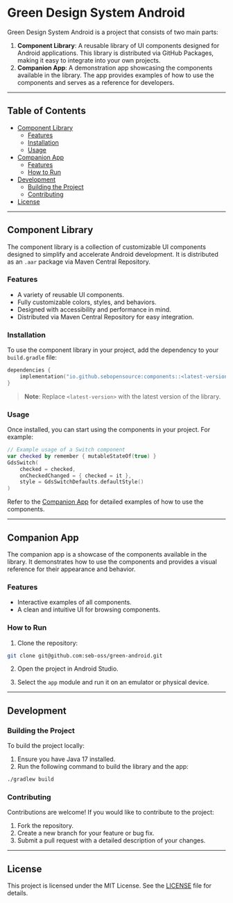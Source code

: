 # Green Design System Android

Green Design System Android is a project that consists of two main parts:

1. **Component Library**: A reusable library of UI components designed for Android applications. This library is distributed via GitHub Packages, making it easy to integrate into your own projects.
2. **Companion App**: A demonstration app showcasing the components available in the library. The app provides examples of how to use the components and serves as a reference for developers.

---

## Table of Contents

- [Component Library](#component-library)
  - [Features](#features)
  - [Installation](#installation)
  - [Usage](#usage)
- [Companion App](#companion-app)
  - [Features](#features-1)
  - [How to Run](#how-to-run)
- [Development](#development)
  - [Building the Project](#building-the-project)
  - [Contributing](#contributing)
- [License](#license)

---

## Component Library

The component library is a collection of customizable UI components designed to simplify and accelerate Android development. It is distributed as an `.aar` package via Maven Central Repository.

### Features

- A variety of reusable UI components.
- Fully customizable colors, styles, and behaviors.
- Designed with accessibility and performance in mind.
- Distributed via Maven Central Repository for easy integration.

### Installation

To use the component library in your project, add the dependency to your `build.gradle` file:

```kotlin
dependencies { 
    implementation("io.github.sebopensource:components::<latest-version>")
}
```

> **Note**: Replace `<latest-version>` with the latest version of the library. 

### Usage

Once installed, you can start using the components in your project. For example:

```kotlin
// Example usage of a Switch component
var checked by remember { mutableStateOf(true) }
GdsSwitch(
    checked = checked,
    onCheckedChanged = { checked = it },
    style = GdsSwitchDefaults.defaultStyle()
)
```

Refer to the [Companion App](#companion-app) for detailed examples of how to use the components.

---

## Companion App

The companion app is a showcase of the components available in the library. It demonstrates how to use the components and provides a visual reference for their appearance and behavior.

### Features

- Interactive examples of all components.
- A clean and intuitive UI for browsing components.

### How to Run

1. Clone the repository:

```bash
git clone git@github.com:seb-oss/green-android.git
```

2. Open the project in Android Studio.

3. Select the `app` module and run it on an emulator or physical device.

---

## Development

### Building the Project

To build the project locally:

1. Ensure you have Java 17 installed.
2. Run the following command to build the library and the app:

```bash
./gradlew build
```

### Contributing

Contributions are welcome! If you would like to contribute to the project:

1. Fork the repository.
2. Create a new branch for your feature or bug fix.
3. Submit a pull request with a detailed description of your changes.

---

## License

This project is licensed under the MIT License. See the [LICENSE](LICENSE) file for details.